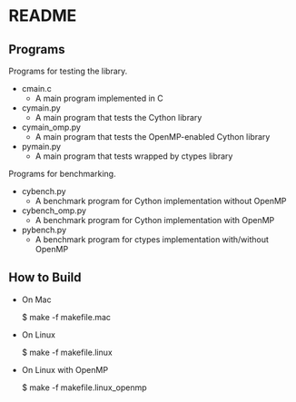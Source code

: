 # README #

## Programs ##

Programs for testing the library.

* cmain.c
  * A main program implemented in C
* cymain.py
  * A main program that tests the Cython library
* cymain_omp.py
  * A main program that tests the OpenMP-enabled Cython library
* pymain.py
  * A main program that tests wrapped by ctypes library

Programs for benchmarking.

* cybench.py
  * A benchmark program for Cython implementation without OpenMP
* cybench_omp.py
  * A benchmark program for Cython implementation with OpenMP
* pybench.py
  * A benchmark program for ctypes implementation with/without OpenMP

## How to Build ##

* On Mac

    $ make -f makefile.mac

* On Linux

    $ make -f makefile.linux

* On Linux with OpenMP

    $ make -f makefile.linux_openmp
